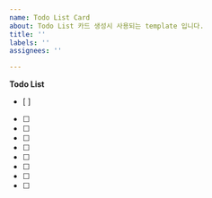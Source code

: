 ```yaml
---
name: Todo List Card
about: Todo List 카드 생성시 사용되는 template 입니다.
title: ''
labels: ''
assignees: ''

---
```


**Todo List**
- [ ]
- [ ]
- [ ]
- [ ]
- [ ]
- [ ]
- [ ]
- [ ]
- [ ]
